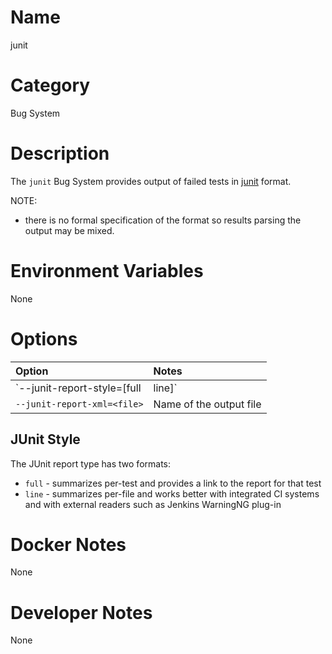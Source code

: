 <!---
  Licensed to the Apache Software Foundation (ASF) under one
  or more contributor license agreements.  See the NOTICE file
  distributed with this work for additional information
  regarding copyright ownership.  The ASF licenses this file
  to you under the Apache License, Version 2.0 (the
  "License"); you may not use this file except in compliance
  with the License.  You may obtain a copy of the License at

    http://www.apache.org/licenses/LICENSE-2.0

  Unless required by applicable law or agreed to in writing,
  software distributed under the License is distributed on an
  "AS IS" BASIS, WITHOUT WARRANTIES OR CONDITIONS OF ANY
  KIND, either express or implied.  See the License for the
  specific language governing permissions and limitations
  under the License.
-->

# Name

junit

# Category

Bug System

# Description

The `junit` Bug System provides output of failed tests in [junit](https://svn.apache.org/repos/asf/ant/core/trunk/src/main/org/apache/tools/ant/taskdefs/optional/junit/XMLJUnitResultFormatter.java) format.

NOTE:

* there is no formal specification of the format so results parsing the output may be mixed.

# Environment Variables

None

# Options

| Option | Notes |
|:---------|:------|
| `--junit-report-style=[full|line]` | Style of the junit report |
| `--junit-report-xml=<file>` | Name of the output file |

## JUnit Style

The JUnit report type has two formats:

* `full` - summarizes per-test and provides a link to the report for that test
* `line` - summarizes per-file and works better with integrated CI systems and with external readers such as Jenkins WarningNG plug-in

# Docker Notes

None

# Developer Notes

None
